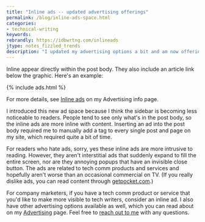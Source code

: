 ```yaml
---
title: "Inline ads -- updated advertising offerings"
permalink: /blog/inline-ads-space.html
categories:
- technical-writing
keywords:
rebrandly: https://idbwrtng.com/inlineads
jtype: notes_fizzled_trends
description: "I updated my advertising options a bit and am now offering inline ads."
---
```


Inline appear directly within the post body. They also include an article link below the graphic. Here's an example:

{% include ads.html %}

For more details, see [Inline ads](/advertising/#inlineads) on my Advertising info page.

I introduced this new ad space because I think the sidebar is becoming less noticeable to readers. People tend to see only what's in the post body, so the inline ads are more inline with content. Inserting an ad into the post body required me to manually add a tag to every single post and page on my site, which required quite a bit of time.

For readers who hate ads, sorry, yes these inline ads are more intrusive to reading. However, they aren't interstitial ads that suddenly expand to fill the entire screen, nor are they annoying popups that have an invisible close button. The ads are related to tech comm products and services and hopefully aren't worse than an occasional commercial on TV. (If you really dislike ads, you can read content through [getpocket.com](https://getpocket.com/).)

For company marketers, if you have a tech comm product or service that you'd like to make more visible to tech writers, consider an inline ad. I also have other advertising options available as well, which you can read about on my [Advertising](/advertising) page. Feel free to [reach out to me](/contact/) with any questions.
